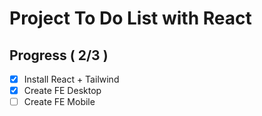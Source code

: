 # Project To Do List with React

## Progress ( 2/3 )
- [x] Install React + Tailwind
- [x] Create FE Desktop
- [ ] Create FE Mobile
